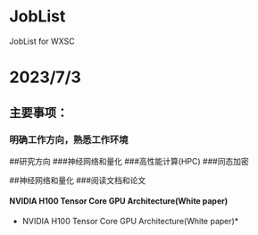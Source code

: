# JobList
JobList for WXSC


# 2023/7/3 

## 主要事项：
### 明确工作方向，熟悉工作环境

##研究方向
###神经网络和量化
###高性能计算(HPC)
###同态加密


##神经网络和量化
###阅读文档和论文
#### NVIDIA H100 Tensor Core GPU Architecture(White paper)
 * NVIDIA H100 Tensor Core GPU Architecture(White paper)*
####





